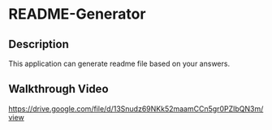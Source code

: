 # README-Generator

## Description
This application can generate readme file based on your answers. 

## Walkthrough Video
https://drive.google.com/file/d/13Snudz69NKk52maamCCn5gr0PZIbQN3m/view
